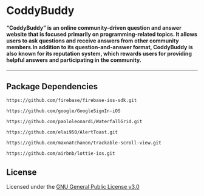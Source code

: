 # CoddyBuddy
#### “CoddyBuddy” is an online community-driven question and answer website that is focused primarily on programming-related topics. It allows users to ask questions and receive answers from other community members.In addition to its question-and-answer format, CoddyBuddy is also known for its reputation system, which rewards users for providing helpful answers and participating in the community.
---
## Package Dependencies
```
https://github.com/firebase/firebase-ios-sdk.git
```
```
https://github.com/google/GoogleSignIn-iOS
```
```
https://github.com/paololeonardi/WaterfallGrid.git
```
```
https://github.com/elai950/AlertToast.git
```
```
https://github.com/maxnatchanon/trackable-scroll-view.git
```
```
https://github.com/airbnb/lottie-ios.git
```

## License
Licensed under the [GNU General Public License v3.0](LICENSE)

